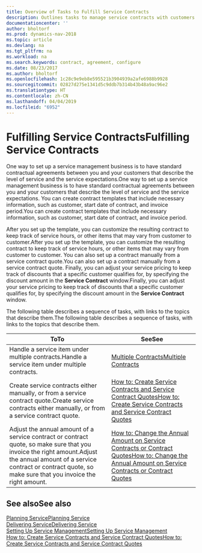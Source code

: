 ```yaml
---
title: Overview of Tasks to Fulfill Service Contracts
description: Outlines tasks to manage service contracts with customers.
documentationcenter: ''
author: bholtorf
ms.prod: dynamics-nav-2018
ms.topic: article
ms.devlang: na
ms.tgt_pltfrm: na
ms.workload: na
ms.search.keywords: contract, agreement, configure
ms.date: 08/23/2017
ms.author: bholtorf
ms.openlocfilehash: 1c28c9e9eb8e595521b3904939a2afe6988b9928
ms.sourcegitcommit: 02827d275e1341d5c9ddb7b314b43b48a9ac96e2
ms.translationtype: HT
ms.contentlocale: zh-CN
ms.lasthandoff: 04/04/2019
ms.locfileid: "6952"
---
```

# <a name="fulfilling-service-contracts"></a><span data-ttu-id="187c0-103">Fulfilling Service Contracts</span><span class="sxs-lookup"><span data-stu-id="187c0-103">Fulfilling Service Contracts</span></span> 
<span data-ttu-id="187c0-104">One way to set up a service management business is to have standard contractual agreements between you and your customers that describe the level of service and the service expectations.</span><span class="sxs-lookup"><span data-stu-id="187c0-104">One way to set up a service management business is to have standard contractual agreements between you and your customers that describe the level of service and the service expectations.</span></span> <span data-ttu-id="187c0-105">You can create contract templates that include necessary information, such as customer, start date of contract, and invoice period.</span><span class="sxs-lookup"><span data-stu-id="187c0-105">You can create contract templates that include necessary information, such as customer, start date of contract, and invoice period.</span></span>  
  
<span data-ttu-id="187c0-106">After you set up the template, you can customize the resulting contract to keep track of service hours, or other items that may vary from customer to customer.</span><span class="sxs-lookup"><span data-stu-id="187c0-106">After you set up the template, you can customize the resulting contract to keep track of service hours, or other items that may vary from customer to customer.</span></span> <span data-ttu-id="187c0-107">You can also set up a contract manually from a service contract quote.</span><span class="sxs-lookup"><span data-stu-id="187c0-107">You can also set up a contract manually from a service contract quote.</span></span> <span data-ttu-id="187c0-108">Finally, you can adjust your service pricing to keep track of discounts that a specific customer qualifies for, by specifying the discount amount in the **Service Contract** window.</span><span class="sxs-lookup"><span data-stu-id="187c0-108">Finally, you can adjust your service pricing to keep track of discounts that a specific customer qualifies for, by specifying the discount amount in the **Service Contract** window.</span></span>  

<span data-ttu-id="187c0-109">The following table describes a sequence of tasks, with links to the topics that describe them.</span><span class="sxs-lookup"><span data-stu-id="187c0-109">The following table describes a sequence of tasks, with links to the topics that describe them.</span></span>   
  
|**<span data-ttu-id="187c0-110">To</span><span class="sxs-lookup"><span data-stu-id="187c0-110">To</span></span>**|**<span data-ttu-id="187c0-111">See</span><span class="sxs-lookup"><span data-stu-id="187c0-111">See</span></span>**|  
|------------|-------------|  
|<span data-ttu-id="187c0-112">Handle a service item under multiple contracts.</span><span class="sxs-lookup"><span data-stu-id="187c0-112">Handle a service item under multiple contracts.</span></span> | [<span data-ttu-id="187c0-113">Multiple Contracts</span><span class="sxs-lookup"><span data-stu-id="187c0-113">Multiple Contracts</span></span>](service-multiple-contracts.md)|  
|<span data-ttu-id="187c0-114">Create service contracts either manually, or from a service contract quote.</span><span class="sxs-lookup"><span data-stu-id="187c0-114">Create service contracts either manually, or from a service contract quote.</span></span>| [<span data-ttu-id="187c0-115">How to: Create Service Contracts and Service Contract Quotes</span><span class="sxs-lookup"><span data-stu-id="187c0-115">How to: Create Service Contracts and Service Contract Quotes</span></span>](service-how-to-create-service-contracts-and-service-contract-quotes.md)|
|<span data-ttu-id="187c0-116">Adjust the annual amount of a service contract or contract quote, so make sure that you invoice the right amount.</span><span class="sxs-lookup"><span data-stu-id="187c0-116">Adjust the annual amount of a service contract or contract quote, so make sure that you invoice the right amount.</span></span>|[<span data-ttu-id="187c0-117">How to: Change the Annual Amount on Service Contracts or Contract Quotes</span><span class="sxs-lookup"><span data-stu-id="187c0-117">How to: Change the Annual Amount on Service Contracts or Contract Quotes</span></span>](service-how-to-change-the-annual-amount-on-service-contracts-or-contract-quotes.md)|

## <a name="see-also"></a><span data-ttu-id="187c0-118">See also</span><span class="sxs-lookup"><span data-stu-id="187c0-118">See also</span></span>
[<span data-ttu-id="187c0-119">Planning Service</span><span class="sxs-lookup"><span data-stu-id="187c0-119">Planning Service</span></span>](service-plan-service.md)  
[<span data-ttu-id="187c0-120">Delivering Service</span><span class="sxs-lookup"><span data-stu-id="187c0-120">Delivering Service</span></span>](service-deliver-service.md)  
[<span data-ttu-id="187c0-121">Setting Up Service Management</span><span class="sxs-lookup"><span data-stu-id="187c0-121">Setting Up Service Management</span></span>](service-setup-service.md)  
[<span data-ttu-id="187c0-122">How to: Create Service Contracts and Service Contract Quotes</span><span class="sxs-lookup"><span data-stu-id="187c0-122">How to: Create Service Contracts and Service Contract Quotes</span></span>](service-how-to-create-service-contracts-and-service-contract-quotes.md)  
